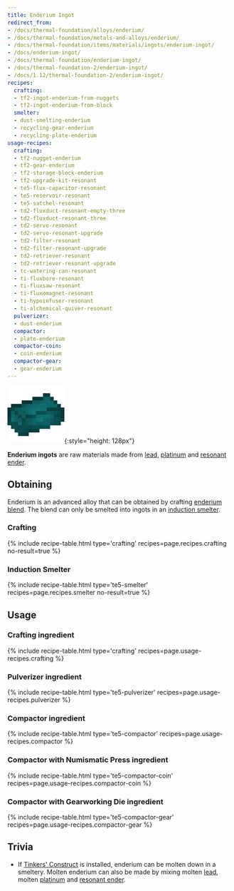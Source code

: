 ```yaml
---
title: Enderium Ingot
redirect_from:
- /docs/thermal-foundation/alloys/enderium/
- /docs/thermal-foundation/metals-and-alloys/enderium/
- /docs/thermal-foundation/items/materials/ingots/enderium-ingot/
- /docs/enderium-ingot/
- /docs/thermal-foundation/enderium-ingot/
- /docs/thermal-foundation-2/enderium-ingot/
- /docs/1.12/thermal-foundation-2/enderium-ingot/
recipes:
  crafting:
  - tf2-ingot-enderium-from-nuggets
  - tf2-ingot-enderium-from-block
  smelter:
  - dust-smelting-enderium
  - recycling-gear-enderium
  - recycling-plate-enderium
usage-recipes:
  crafting:
  - tf2-nugget-enderium
  - tf2-gear-enderium
  - tf2-storage-block-enderium
  - tf2-upgrade-kit-resonant
  - te5-flux-capacitor-resonant
  - te5-reservoir-resonant
  - te5-satchel-resonant
  - td2-fluxduct-resonant-empty-three
  - td2-fluxduct-resonant-three
  - td2-servo-resonant
  - td2-servo-resonant-upgrade
  - td2-filter-resonant
  - td2-filter-resonant-upgrade
  - td2-retriever-resonant
  - td2-retriever-resonant-upgrade
  - tc-watering-can-resonant
  - ti-fluxbore-resonant
  - ti-fluxsaw-resonant
  - ti-fluxomagnet-resonant
  - ti-hypoinfuser-resonant
  - ti-alchemical-quiver-resonant
  pulverizer:
  - dust-enderium
  compactor:
  - plate-enderium
  compactor-coin:
  - coin-enderium
  compactor-gear:
  - gear-enderium
---
```


![Enderium ingot](/assets/images/thermal-foundation-2/ingot-enderium.png){:style="height: 128px"}


**Enderium ingots** are raw materials made from [lead](/docs/1.12/thermal-foundation/lead-ingot/),
[platinum](/docs/1.12/thermal-foundation/platinum-ingot/) and [resonant ender](/docs/1.12/thermal-foundation/resonant-ender/).


Obtaining
---------

Enderium is an advanced alloy that can be obtained by crafting [enderium
blend](/docs/1.12/thermal-foundation/enderium-blend/). The blend can only be smelted into ingots in an
[induction smelter](/docs/1.12/thermal-expansion/induction-smelter/).

### Crafting
{% include recipe-table.html type='crafting' recipes=page.recipes.crafting no-result=true %}

### Induction Smelter
{% include recipe-table.html type='te5-smelter' recipes=page.recipes.smelter no-result=true %}


Usage
-----

### Crafting ingredient
{% include recipe-table.html type='crafting' recipes=page.usage-recipes.crafting %}

### Pulverizer ingredient
{% include recipe-table.html type='te5-pulverizer' recipes=page.usage-recipes.pulverizer %}

### Compactor ingredient
{% include recipe-table.html type='te5-compactor' recipes=page.usage-recipes.compactor %}

### Compactor with Numismatic Press ingredient
{% include recipe-table.html type='te5-compactor-coin' recipes=page.usage-recipes.compactor-coin %}

### Compactor with Gearworking Die ingredient
{% include recipe-table.html type='te5-compactor-gear' recipes=page.usage-recipes.compactor-gear %}


Trivia
------

* If [Tinkers'
  Construct](https://minecraft.curseforge.com/projects/tinkers-construct) is
  installed, enderium can be molten down in a smeltery. Molten enderium can also
  be made by mixing molten [lead](/docs/1.12/thermal-foundation/lead-ingot/), molten
  [platinum](/docs/1.12/thermal-foundation/platinum-ingot/) and [resonant ender](/docs/1.12/thermal-foundation/resonant-ender/).
